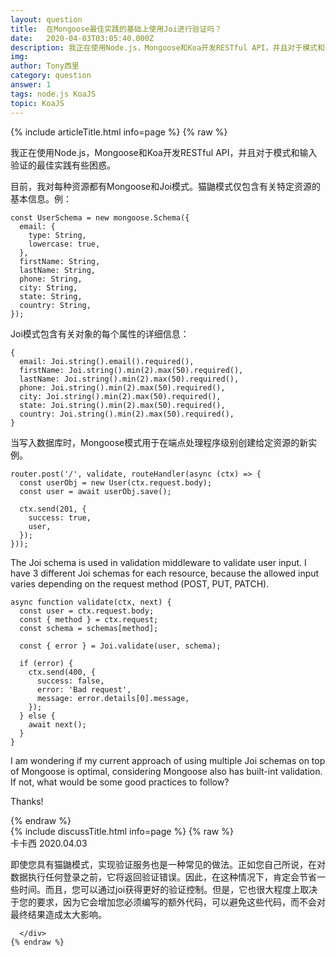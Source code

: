 ```yaml
---
layout: question
title:  在Mongoose最佳实践的基础上使用Joi进行验证吗？
date:   2020-04-03T03:05:40.000Z
description: 我正在使用Node.js，Mongoose和Koa开发RESTful API，并且对于模式和输入验证的最佳实践有些困惑。目前，我对每种资源都有Mong...
img: 
author: Tony西里
category: question
answer: 1
tags: node.js KoaJS
topic: KoaJS
---
```

<div class="article-root">
  <div class="article">
    {% include articleTitle.html info=page %}
    {% raw %}
    <div class="article-content"><p><font style="vertical-align: inherit;"><font style="vertical-align: inherit;">我正在使用Node.js，Mongoose和Koa开发RESTful API，并且对于模式和输入验证的最佳实践有些困惑。</font></font></p>

<p><font style="vertical-align: inherit;"><font style="vertical-align: inherit;">目前，我对每种资源都有Mongoose和Joi模式。</font><font style="vertical-align: inherit;">猫鼬模式仅包含有关特定资源的基本信息。</font><font style="vertical-align: inherit;">例：</font></font></p>

<pre><code>const UserSchema = new mongoose.Schema({<font></font>
  email: {<font></font>
    type: String,<font></font>
    lowercase: true,<font></font>
  },<font></font>
  firstName: String,<font></font>
  lastName: String,<font></font>
  phone: String,<font></font>
  city: String,<font></font>
  state: String,<font></font>
  country: String,<font></font>
});<font></font>
</code></pre>

<p><font style="vertical-align: inherit;"><font style="vertical-align: inherit;">Joi模式包含有关对象的每个属性的详细信息：</font></font></p>

<pre><code>{<font></font>
  email: Joi.string().email().required(),<font></font>
  firstName: Joi.string().min(2).max(50).required(),<font></font>
  lastName: Joi.string().min(2).max(50).required(),<font></font>
  phone: Joi.string().min(2).max(50).required(),<font></font>
  city: Joi.string().min(2).max(50).required(),<font></font>
  state: Joi.string().min(2).max(50).required(),<font></font>
  country: Joi.string().min(2).max(50).required(),<font></font>
}<font></font>
</code></pre>

<p><font style="vertical-align: inherit;"><font style="vertical-align: inherit;">当写入数据库时​​，Mongoose模式用于在端点处理程序级别创建给定资源的新实例。</font></font></p>

<pre><code>router.post('/', validate, routeHandler(async (ctx) =&gt; {<font></font>
  const userObj = new User(ctx.request.body);<font></font>
  const user = await userObj.save();<font></font>
<font></font>
  ctx.send(201, {<font></font>
    success: true,<font></font>
    user,<font></font>
  });<font></font>
}));<font></font>
</code></pre>

<p>The Joi schema is used in validation middleware to validate user input. I have 3 different Joi schemas for each resource, because the allowed input varies depending on the request method (POST, PUT, PATCH).</p>

<pre><code>async function validate(ctx, next) {<font></font>
  const user = ctx.request.body;<font></font>
  const { method } = ctx.request;<font></font>
  const schema = schemas[method];<font></font>
<font></font>
  const { error } = Joi.validate(user, schema);<font></font>
<font></font>
  if (error) {<font></font>
    ctx.send(400, {<font></font>
      success: false,<font></font>
      error: 'Bad request',<font></font>
      message: error.details[0].message,<font></font>
    });<font></font>
  } else {<font></font>
    await next();<font></font>
  }<font></font>
}<font></font>
</code></pre>

<p>I am wondering if my current approach of using multiple Joi schemas on top of Mongoose is optimal, considering Mongoose also has built-int validation. If not, what would be some good practices to follow?</p>

<p>Thanks!</p></div>
    {% endraw %}
  </div>

  <div class="discuss-wrapper">
    {% include discussTitle.html info=page %}
    {% raw %}
    <div class="discuss-item">
        <div class="discuss-parent">
          <div class="discuss-meta">
            <span class="discuss-user">卡卡西</span>
            <span class="discuss-time">2020.04.03</span>
          </div>
          <div class="discuss-comment"><p><font style="vertical-align: inherit;"><font style="vertical-align: inherit;">即使您具有猫鼬模式，实现验证服务也是一种常见的做法。</font><font style="vertical-align: inherit;">正如您自己所说，在对数据执行任何登录之前，它将返回验证错误。</font><font style="vertical-align: inherit;">因此，在这种情况下，肯定会节省一些时间。</font><font style="vertical-align: inherit;">而且，您可以通过joi获得更好的验证控制。</font><font style="vertical-align: inherit;">但是，它也很大程度上取决于您的要求，因为它会增加您必须编写的额外代码，可以避免这些代码，而不会对最终结果造成太大影响。</font></font></p></div>
        </div>
        
      </div>
    {% endraw %}
  </div>
<div>
